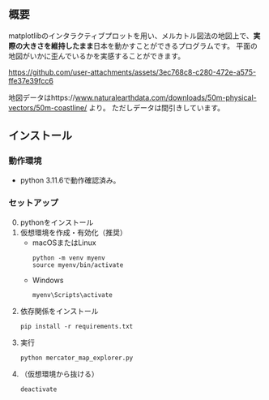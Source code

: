 ## 概要

matplotlibのインタラクティブプロットを用い、メルカトル図法の地図上で、**実際の大きさを維持したまま**日本を動かすことができるプログラムです。
平面の地図がいかに歪んでいるかを実感することができます。


https://github.com/user-attachments/assets/3ec768c8-c280-472e-a575-ffe37e39fcc6


地図データはhttps://www.naturalearthdata.com/downloads/50m-physical-vectors/50m-coastline/ より。
ただしデータは間引きしています。

## インストール

### 動作環境
 - python 3.11.6で動作確認済み。

### セットアップ
0. pythonをインストール
1. 仮想環境を作成・有効化（推奨）
   - macOSまたはLinux
     ```shell
     python -m venv myenv
     source myenv/bin/activate
     ```
   - Windows
     ```shell
     myenv\Scripts\activate
     ```
2. 依存関係をインストール
    ```shell
    pip install -r requirements.txt
    ```
3. 実行
    ```shell
    python mercator_map_explorer.py
    ```
4. （仮想環境から抜ける）
    ```shell
    deactivate
    ```
